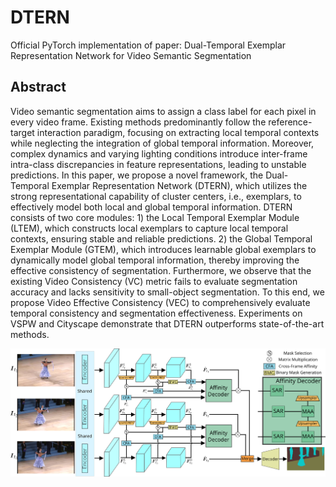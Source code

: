 # DTERN
Official PyTorch implementation of paper: Dual-Temporal Exemplar Representation Network for Video Semantic Segmentation

## Abstract
Video semantic segmentation aims to assign a class label for each pixel in every video frame. Existing methods predominantly follow the reference-target interaction paradigm, focusing on extracting local temporal contexts while neglecting the integration of global temporal information. Moreover, complex dynamics and varying lighting conditions introduce inter-frame intra-class discrepancies in feature representations, leading to unstable predictions. In this paper, we propose a novel framework, the Dual-Temporal Exemplar Representation Network (DTERN), which utilizes the strong representational capability of cluster centers, i.e., exemplars, to effectively model both local and global temporal information. DTERN consists of two core modules: 1) the Local Temporal Exemplar Module (LTEM), which constructs local exemplars to capture local temporal contexts, ensuring stable and reliable predictions. 2) the Global Temporal Exemplar Module (GTEM), which introduces learnable global exemplars to dynamically model global temporal information, thereby improving the effective consistency of segmentation. Furthermore, we observe that the existing Video Consistency (VC) metric fails to evaluate segmentation accuracy and lacks sensitivity to small-object segmentation. To this end, we propose Video Effective Consistency (VEC) to comprehensively evaluate temporal consistency and segmentation effectiveness. Experiments on VSPW and Cityscape demonstrate that DTERN outperforms state-of-the-art methods.

![block images](https://github.com/GuoleiSun/VSS-MRCFA/blob/main/Figs/diagram.png)


